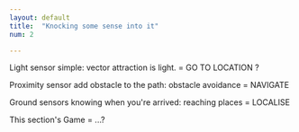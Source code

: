 ```yaml
---
layout: default
title:  "Knocking some sense into it"
num: 2

---
```


Light sensor
    simple: vector attraction is light. = GO TO LOCATION ?

Proximity sensor
    add obstacle to the path: obstacle avoidance = NAVIGATE

Ground sensors
    knowing when you're arrived: reaching places = LOCALISE

This section's Game = ...? 

